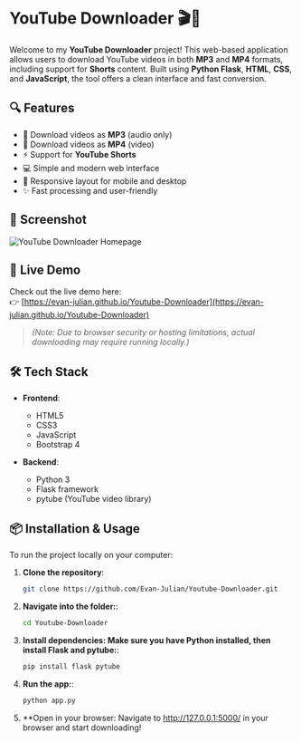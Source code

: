 # YouTube Downloader 🎬🔽

Welcome to my **YouTube Downloader** project! This web-based application allows users to download YouTube videos in both **MP3** and **MP4** formats, including support for **Shorts** content. Built using **Python Flask**, **HTML**, **CSS**, and **JavaScript**, the tool offers a clean interface and fast conversion.

## 🔍 Features

- 🎵 Download videos as **MP3** (audio only)
- 🎥 Download videos as **MP4** (video)
- ⚡ Support for **YouTube Shorts**
- 💻 Simple and modern web interface
- 📱 Responsive layout for mobile and desktop
- ✨ Fast processing and user-friendly

## 📸 Screenshot

![YouTube Downloader Homepage](Homepage.jpg)

## 🚀 Live Demo

Check out the live demo here:  
👉 [https://evan-julian.github.io/Youtube-Downloader](https://evan-julian.github.io/Youtube-Downloader)

> *(Note: Due to browser security or hosting limitations, actual downloading may require running locally.)*

## 🛠️ Tech Stack

- **Frontend**:
  - HTML5
  - CSS3
  - JavaScript
  - Bootstrap 4

- **Backend**:
  - Python 3
  - Flask framework
  - pytube (YouTube video library)

## 📦 Installation & Usage

To run the project locally on your computer:

1. **Clone the repository**:
   ```bash
   git clone https://github.com/Evan-Julian/Youtube-Downloader.git

2. **Navigate into the folder:**:
   ```bash
   cd Youtube-Downloader

3. **Install dependencies:
Make sure you have Python installed, then install Flask and pytube:**:
   ```bash
   pip install flask pytube
   
4. **Run the app:**:
   ```bash
   python app.py

5. **Open in your browser:
Navigate to http://127.0.0.1:5000/ in your browser and start downloading!

